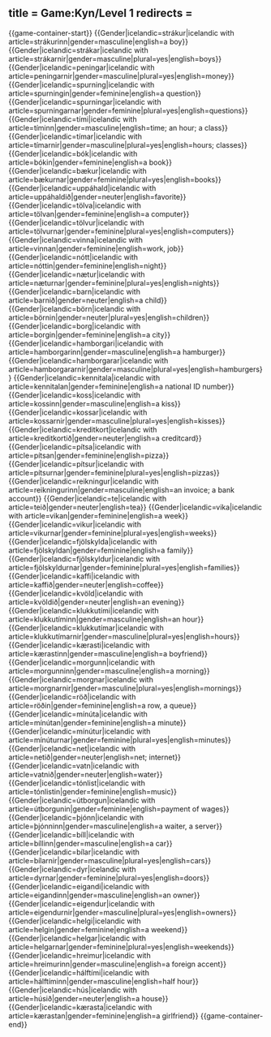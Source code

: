 title = Game:Kyn/Level 1
redirects =
---

{{game-container-start}}
{{Gender|icelandic=strákur|icelandic with article=strákurinn|gender=masculine|english=a boy}}
{{Gender|icelandic=strákar|icelandic with article=strákarnir|gender=masculine|plural=yes|english=boys}}
{{Gender|icelandic=peningar|icelandic with article=peningarnir|gender=masculine|plural=yes|english=money}}
{{Gender|icelandic=spurning|icelandic with article=spurningin|gender=feminine|english=a question}}
{{Gender|icelandic=spurningar|icelandic with article=spurningarnar|gender=feminine|plural=yes|english=questions}}
{{Gender|icelandic=tími|icelandic with article=tíminn|gender=masculine|english=time; an hour; a class}}
{{Gender|icelandic=tímar|icelandic with article=tímarnir|gender=masculine|plural=yes|english=hours; classes}}
{{Gender|icelandic=bók|icelandic with article=bókin|gender=feminine|english=a book}}
{{Gender|icelandic=bækur|icelandic with article=bækurnar|gender=feminine|plural=yes|english=books}}
{{Gender|icelandic=uppáhald|icelandic with article=uppáhaldið|gender=neuter|english=favorite}}
{{Gender|icelandic=tölva|icelandic with article=tölvan|gender=feminine|english=a computer}}
{{Gender|icelandic=tölvur|icelandic with article=tölvurnar|gender=feminine|plural=yes|english=computers}}
{{Gender|icelandic=vinna|icelandic with article=vinnan|gender=feminine|english=work, job}}
{{Gender|icelandic=nótt|icelandic with article=nóttin|gender=feminine|english=night}}
{{Gender|icelandic=nætur|icelandic with article=næturnar|gender=feminine|plural=yes|english=nights}}
{{Gender|icelandic=barn|icelandic with article=barnið|gender=neuter|english=a child}}
{{Gender|icelandic=börn|icelandic with article=börnin|gender=neuter|plural=yes|english=children}}
{{Gender|icelandic=borg|icelandic with article=borgin|gender=feminine|english=a city}}
{{Gender|icelandic=hamborgari|icelandic with article=hamborgarinn|gender=masculine|english=a hamburger}}
{{Gender|icelandic=hamborgarar|icelandic with article=hamborgararnir|gender=masculine|plural=yes|english=hamburgers}}
{{Gender|icelandic=kennitala|icelandic with article=kennitalan|gender=feminine|english=a national ID number}}
{{Gender|icelandic=koss|icelandic with article=kossinn|gender=masculine|english=a kiss}}
{{Gender|icelandic=kossar|icelandic with article=kossarnir|gender=masculine|plural=yes|english=kisses}}
{{Gender|icelandic=kreditkort|icelandic with article=kreditkortið|gender=neuter|english=a creditcard}}
{{Gender|icelandic=pítsa|icelandic with article=pítsan|gender=feminine|english=pizza}}
{{Gender|icelandic=pítsur|icelandic with article=pítsurnar|gender=feminine|plural=yes|english=pizzas}}
{{Gender|icelandic=reikningur|icelandic with article=reikningurinn|gender=masculine|english=an invoice; a bank account}}
{{Gender|icelandic=te|icelandic with article=teið|gender=neuter|english=tea}}
{{Gender|icelandic=vika|icelandic with article=vikan|gender=feminine|english=a week}}
{{Gender|icelandic=vikur|icelandic with article=vikurnar|gender=feminine|plural=yes|english=weeks}}
{{Gender|icelandic=fjölskylda|icelandic with article=fjölskyldan|gender=feminine|english=a family}}
{{Gender|icelandic=fjölskyldur|icelandic with article=fjölskyldurnar|gender=feminine|plural=yes|english=families}}
{{Gender|icelandic=kaffi|icelandic with article=kaffið|gender=neuter|english=coffee}}
{{Gender|icelandic=kvöld|icelandic with article=kvöldið|gender=neuter|english=an evening}}
{{Gender|icelandic=klukkutími|icelandic with article=klukkutíminn|gender=masculine|english=an hour}}
{{Gender|icelandic=klukkutímar|icelandic with article=klukkutímarnir|gender=masculine|plural=yes|english=hours}}
{{Gender|icelandic=kærasti|icelandic with article=kærastinn|gender=masculine|english=a boyfriend}}
{{Gender|icelandic=morgunn|icelandic with article=morgunninn|gender=masculine|english=a morning}}
{{Gender|icelandic=morgnar|icelandic with article=morgnarnir|gender=masculine|plural=yes|english=mornings}}
{{Gender|icelandic=röð|icelandic with article=röðin|gender=feminine|english=a row, a queue}}
{{Gender|icelandic=mínúta|icelandic with article=mínútan|gender=feminine|english=a minute}}
{{Gender|icelandic=mínútur|icelandic with article=mínúturnar|gender=feminine|plural=yes|english=minutes}}
{{Gender|icelandic=net|icelandic with article=netið|gender=neuter|english=net; internet}}
{{Gender|icelandic=vatn|icelandic with article=vatnið|gender=neuter|english=water}}
{{Gender|icelandic=tónlist|icelandic with article=tónlistin|gender=feminine|english=music}}
{{Gender|icelandic=útborgun|icelandic with article=útborgunin|gender=feminine|english=payment of wages}}
{{Gender|icelandic=þjónn|icelandic with article=þjónninn|gender=masculine|english=a waiter, a server}}
{{Gender|icelandic=bíll|icelandic with article=bíllinn|gender=masculine|english=a car}}
{{Gender|icelandic=bílar|icelandic with article=bílarnir|gender=masculine|plural=yes|english=cars}}
{{Gender|icelandic=dyr|icelandic with article=dyrnar|gender=feminine|plural=yes|english=doors}}
{{Gender|icelandic=eigandi|icelandic with article=eigandinn|gender=masculine|english=an owner}}
{{Gender|icelandic=eigendur|icelandic with article=eigendurnir|gender=masculine|plural=yes|english=owners}}
{{Gender|icelandic=helgi|icelandic with article=helgin|gender=feminine|english=a weekend}}
{{Gender|icelandic=helgar|icelandic with article=helgarnar|gender=feminine|plural=yes|english=weekends}}
{{Gender|icelandic=hreimur|icelandic with article=hreimurinn|gender=masculine|english=a foreign accent}}
{{Gender|icelandic=hálftími|icelandic with article=hálftíminn|gender=masculine|english=half hour}}
{{Gender|icelandic=hús|icelandic with article=húsið|gender=neuter|english=a house}}
{{Gender|icelandic=kærasta|icelandic with article=kærastan|gender=feminine|english=a girlfriend}}
{{game-container-end}}